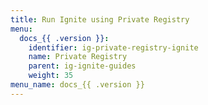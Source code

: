 ```yaml
---
title: Run Ignite using Private Registry
menu:
  docs_{{ .version }}:
    identifier: ig-private-registry-ignite
    name: Private Registry
    parent: ig-ignite-guides
    weight: 35
menu_name: docs_{{ .version }}
---
```

